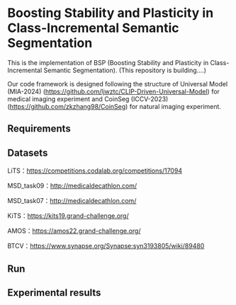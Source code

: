# Boosting Stability and Plasticity in Class-Incremental Semantic Segmentation
This is the implementation of BSP (Boosting Stability and Plasticity in Class-Incremental Semantic Segmentation). (This repository is building....)

Our code framework is designed following the structure of Universal Model (MIA-2024) (https://github.com/ljwztc/CLIP-Driven-Universal-Model) for medical imaging experiment and CoinSeg (ICCV-2023) (https://github.com/zkzhang98/CoinSeg) for natural imaging experiment.

## Requirements

## Datasets
LiTS：https://competitions.codalab.org/competitions/17094

MSD_task09：http://medicaldecathlon.com/

MSD_task07：http://medicaldecathlon.com/

KiTS：https://kits19.grand-challenge.org/

AMOS：https://amos22.grand-challenge.org/

BTCV：https://www.synapse.org/Synapse:syn3193805/wiki/89480

## Run

## Experimental results
